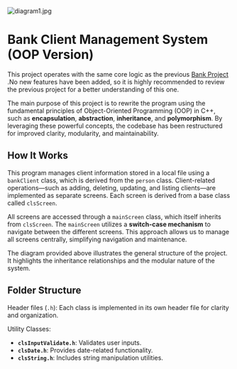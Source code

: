

![diagram1.jpg](C:\Users\ibrah\Desktop\forgit2\17_bankProjectUsingOOP\diagram1.jpg)

# Bank Client Management System (OOP Version)



This project operates with the same core logic as the previous  [Bank Project](https://github.com/ibrahimAgrud-2/cpp_projects/tree/master/11_bankProject) .No new features have been added, so it is highly recommended to review the previous project for a better understanding of this one.

The main purpose of this project is to rewrite the program using the fundamental principles of Object-Oriented Programming (OOP) in C++, such as **encapsulation**, **abstraction**, **inheritance**, and **polymorphism**. By leveraging these powerful concepts, the codebase has been restructured for improved clarity, modularity, and maintainability.



## How It Works

This program manages client information stored in a local file using a `bankClient` class, which is derived from the `person` class. Client-related operations—such as adding, deleting, updating, and listing clients—are implemented as separate screens. Each screen is derived from a base class called `clsScreen`.

All screens are accessed through a `mainScreen` class, which itself inherits from `clsScreen`. The `mainScreen` utilizes a **switch-case mechanism** to navigate between the different screens. This approach allows us to manage all screens centrally, simplifying navigation and maintenance.

The diagram provided above illustrates the general structure of the project. It highlights the inheritance relationships and the modular nature of the system.



## Folder Structure



Header files (`.h`): Each class is implemented in its own header file for clarity and organization.

Utility Classes:

- **`clsInputValidate.h`**: Validates user inputs.
- **`clsDate.h`**: Provides date-related functionality.
- **`clsString.h`**: Includes string manipulation utilities.